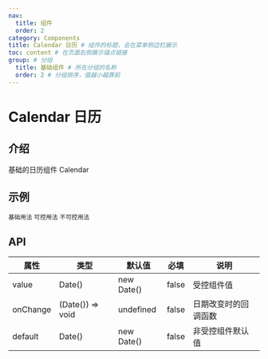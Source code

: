 ```yaml
---
nav:
  title: 组件
  order: 2
category: Components
title: Calendar 日历 # 组件的标题，会在菜单侧边栏展示
toc: content # 在页面右侧展示锚点链接
group: # 分组
  title: 基础组件 # 所在分组的名称
  order: 2 # 分组排序，值越小越靠前
---
```


# Calendar 日历

## 介绍

基础的日历组件 Calendar

## 示例

<!-- 可以通过code加载示例代码，dumi会帮我们做解析 -->

<code src="./demo/base.tsx">基础用法</code>
<code src="./demo/control.tsx">可控用法</code>
<code src="./demo/unControl.tsx">不可控用法</code>

## API

<!-- 会生成api表格 -->

| 属性     | 类型             | 默认值     | 必填  | 说明                 |
| -------- | ---------------- | ---------- | ----- | -------------------- |
| value    | Date()           | new Date() | false | 受控组件值           |
| onChange | (Date()) => void | undefined  | false | 日期改变时的回调函数 |
| default  | Date()           | new Date() | false | 非受控组件默认值     |

